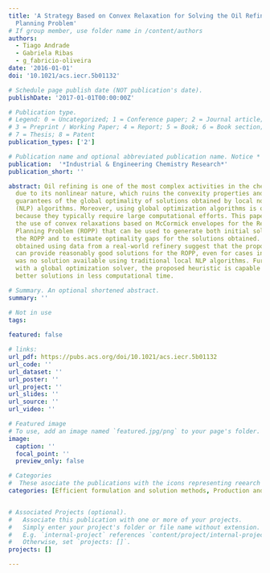 ```yaml
---
title: 'A Strategy Based on Convex Relaxation for Solving the Oil Refinery Operations
  Planning Problem'
# If group member, use folder name in /content/authors
authors:
  - Tiago Andrade
  - Gabriela Ribas
  - g_fabricio-oliveira
date: '2016-01-01'
doi: '10.1021/acs.iecr.5b01132'

# Schedule page publish date (NOT publication's date).
publishDate: '2017-01-01T00:00:00Z'

# Publication type.
# Legend: 0 = Uncategorized; 1 = Conference paper; 2 = Journal article;
# 3 = Preprint / Working Paper; 4 = Report; 5 = Book; 6 = Book section;
# 7 = Thesis; 8 = Patent
publication_types: ['2']

# Publication name and optional abbreviated publication name. Notice * * on title
publication:  '*Industrial & Engineering Chemistry Research*'
publication_short: ''

abstract: Oil refining is one of the most complex activities in the chemical industry
  due to its nonlinear nature, which ruins the convexity properties and prevents any
  guarantees of the global optimality of solutions obtained by local nonlinear programming
  (NLP) algorithms. Moreover, using global optimization algorithms is often not feasible
  because they typically require large computational efforts. This paper proposes
  the use of convex relaxations based on McCormick envelopes for the Refinery Operations
  Planning Problem (ROPP) that can be used to generate both initial solutions for
  the ROPP and to estimate optimality gaps for the solutions obtained. The results
  obtained using data from a real-world refinery suggest that the proposed approach
  can provide reasonably good solutions for the ROPP, even for cases in which there
  was no solution available using traditional local NLP algorithms. Furthermore, compared
  with a global optimization solver, the proposed heuristic is capable of obtaining
  better solutions in less computational time.

# Summary. An optional shortened abstract.
summary: ''

# Not in use 
tags:
  
featured: false

# links:
url_pdf: https://pubs.acs.org/doi/10.1021/acs.iecr.5b01132
url_code: ''
url_dataset: ''
url_poster: ''
url_project: ''
url_slides: ''
url_source: ''
url_video: ''

# Featured image
# To use, add an image named `featured.jpg/png` to your page's folder.
image:
  caption: ''
  focal_point: ''
  preview_only: false

# Categories
#  These asociate the publications with the icons representing reearch topics and application areas
categories: [Efficient formulation and solution methods, Production and operations planning]


# Associated Projects (optional).
#   Associate this publication with one or more of your projects.
#   Simply enter your project's folder or file name without extension.
#   E.g. `internal-project` references `content/project/internal-project/index.md`.
#   Otherwise, set `projects: []`.
projects: []

---
```

